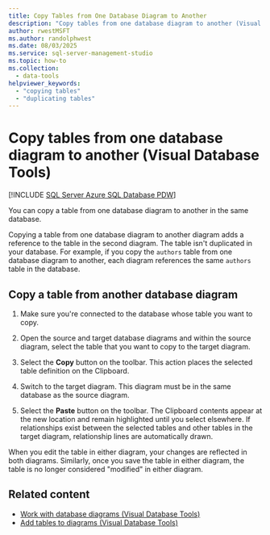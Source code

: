 ```yaml
---
title: Copy Tables from One Database Diagram to Another
description: "Copy tables from one database diagram to another (Visual Database Tools)"
author: rwestMSFT
ms.author: randolphwest
ms.date: 08/03/2025
ms.service: sql-server-management-studio
ms.topic: how-to
ms.collection:
  - data-tools
helpviewer_keywords:
  - "copying tables"
  - "duplicating tables"
---
```

# Copy tables from one database diagram to another (Visual Database Tools)

[!INCLUDE [SQL Server Azure SQL Database PDW](../includes/applies-to-version/sql-asdb-asdbmi-pdw.md)]

You can copy a table from one database diagram to another in the same database.

Copying a table from one database diagram to another diagram adds a reference to the table in the second diagram. The table isn't duplicated in your database. For example, if you copy the `authors` table from one database diagram to another, each diagram references the same `authors` table in the database.

## Copy a table from another database diagram

1. Make sure you're connected to the database whose table you want to copy.

1. Open the source and target database diagrams and within the source diagram, select the table that you want to copy to the target diagram.

1. Select the **Copy** button on the toolbar. This action places the selected table definition on the Clipboard.

1. Switch to the target diagram. This diagram must be in the same database as the source diagram.

1. Select the **Paste** button on the toolbar. The Clipboard contents appear at the new location and remain highlighted until you select elsewhere. If relationships exist between the selected tables and other tables in the target diagram, relationship lines are automatically drawn.

When you edit the table in either diagram, your changes are reflected in both diagrams. Similarly, once you save the table in either diagram, the table is no longer considered "modified" in either diagram.

## Related content

- [Work with database diagrams (Visual Database Tools)](work-with-database-diagrams-visual-database-tools.md)
- [Add tables to diagrams (Visual Database Tools)](add-tables-to-diagrams-visual-database-tools.md)

